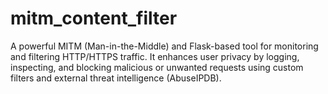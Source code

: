 # mitm_content_filter
A powerful MITM (Man-in-the-Middle) and Flask-based tool for monitoring and filtering HTTP/HTTPS traffic. It enhances user privacy by logging, inspecting, and blocking malicious or unwanted requests using custom filters and external threat intelligence (AbuseIPDB).

